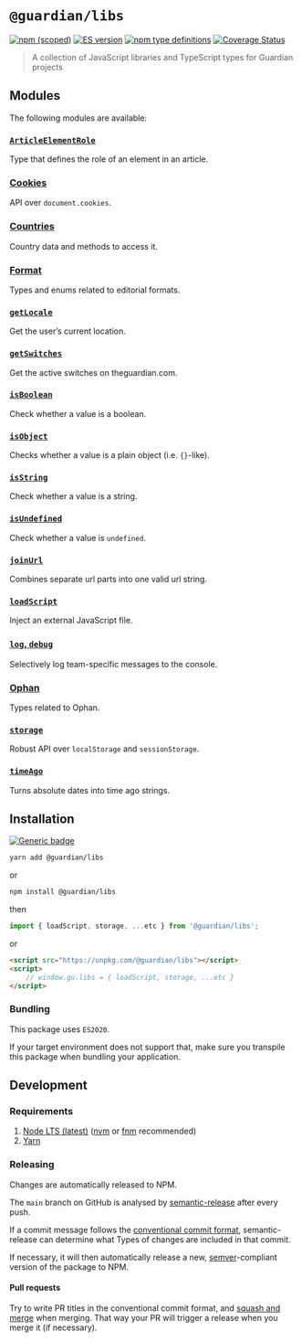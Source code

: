 # `@guardian/libs`

[![npm (scoped)](https://img.shields.io/npm/v/@guardian/libs)](https://www.npmjs.com/package/@guardian/libs)
[![ES version](https://badgen.net/badge/ES/2020/cyan)](https://tc39.es/ecma262/2020/)
[![npm type definitions](https://img.shields.io/npm/types/@guardian/libs)](https://www.typescriptlang.org/)
[![Coverage Status](https://coveralls.io/repos/github/guardian/libs/badge.svg)](https://coveralls.io/github/guardian/libs)

> A collection of JavaScript libraries and TypeScript types for Guardian projects

## Modules

The following modules are available:

### [`ArticleElementRole`](./src/ArticleElementRole)

Type that defines the role of an element in an article.

### [Cookies](./src/cookies)

API over `document.cookies`.

### [Countries](./src/countries)

Country data and methods to access it.

### [Format](./src/format)

Types and enums related to editorial formats.

### [`getLocale`](./src/getLocale)

Get the user’s current location.

### [`getSwitches`](./src/getSwitches)

Get the active switches on theguardian.com.

### [`isBoolean`](./src/isBoolean)

Check whether a value is a boolean.

### [`isObject`](./src/isObject)

Checks whether a value is a plain object (i.e. `{}`-like).

### [`isString`](./src/isString)

Check whether a value is a string.

### [`isUndefined`](./src/isUndefined)

Check whether a value is `undefined`.

### [`joinUrl`](./src/joinUrl)

Combines separate url parts into one valid url string.

### [`loadScript`](./src/loadScript)

Inject an external JavaScript file.

### [`log`, `debug`](./src/logger)

Selectively log team-specific messages to the console.

### [Ophan](./src/@types/ophan)

Types related to Ophan.

### [`storage`](./src/storage)

Robust API over `localStorage` and `sessionStorage`.

### [`timeAgo`](./src/timeAgo)

Turns absolute dates into time ago strings.

## Installation

[![Generic badge](https://img.shields.io/badge/google-chat-259082.svg)](https://chat.google.com/room/AAAAWwBdSMs)

```bash
yarn add @guardian/libs
```

or

```bash
npm install @guardian/libs
```

then

```js
import { loadScript, storage, ...etc } from '@guardian/libs';
```

or

```html
<script src="https://unpkg.com/@guardian/libs"></script>
<script>
    // window.gu.libs = { loadScript, storage, ...etc }
</script>
```

### Bundling

This package uses `ES2020`.

If your target environment does not support that, make sure you transpile this package when bundling your application.

## Development

### Requirements

1. [Node LTS (latest)](https://nodejs.org/en/download/) ([nvm](https://github.com/nvm-sh/nvm) or [fnm](https://github.com/Schniz/fnm) recommended)
2. [Yarn](https://classic.yarnpkg.com/en/docs/install/)

### Releasing

Changes are automatically released to NPM.

The `main` branch on GitHub is analysed by [semantic-release](https://semantic-release.gitbook.io/) after every push.

If a commit message follows the [conventional commit format](https://www.conventionalcommits.org/en/v1.0.0), semantic-release can determine what Types of changes are included in that commit.

If necessary, it will then automatically release a new, [semver](https://semver.org/)-compliant version of the package to NPM.

#### Pull requests

Try to write PR titles in the conventional commit format, and [squash and merge](https://docs.github.com/en/free-pro-team@latest/github/collaborating-with-issues-and-pull-requests/about-pull-request-merges#squash-and-merge-your-pull-request-commits) when merging. That way your PR will trigger a release when you merge it (if necessary).
